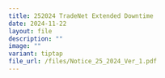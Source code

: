 ```yaml
---
title: 252024 TradeNet Extended Downtime
date: 2024-11-22
layout: file
description: ""
image: ""
variant: tiptap
file_url: /files/Notice_25_2024_Ver_1.pdf
---
```

